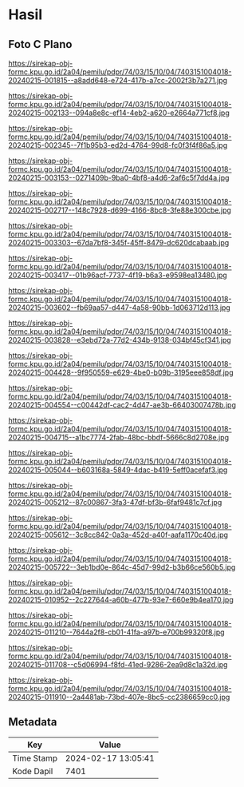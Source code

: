 # Hasil

## Foto C Plano

https://sirekap-obj-formc.kpu.go.id/2a04/pemilu/pdpr/74/03/15/10/04/7403151004018-20240215-001815--a8add648-e724-417b-a7cc-2002f3b7a271.jpg

https://sirekap-obj-formc.kpu.go.id/2a04/pemilu/pdpr/74/03/15/10/04/7403151004018-20240215-002133--094a8e8c-ef14-4eb2-a620-e2664a771cf8.jpg

https://sirekap-obj-formc.kpu.go.id/2a04/pemilu/pdpr/74/03/15/10/04/7403151004018-20240215-002345--7f1b95b3-ed2d-4764-99d8-fc0f3f4f86a5.jpg

https://sirekap-obj-formc.kpu.go.id/2a04/pemilu/pdpr/74/03/15/10/04/7403151004018-20240215-003153--0271409b-9ba0-4bf8-a4d6-2af6c5f7dd4a.jpg

https://sirekap-obj-formc.kpu.go.id/2a04/pemilu/pdpr/74/03/15/10/04/7403151004018-20240215-002717--148c7928-d699-4166-8bc8-3fe88e300cbe.jpg

https://sirekap-obj-formc.kpu.go.id/2a04/pemilu/pdpr/74/03/15/10/04/7403151004018-20240215-003303--67da7bf8-345f-45ff-8479-dc620dcabaab.jpg

https://sirekap-obj-formc.kpu.go.id/2a04/pemilu/pdpr/74/03/15/10/04/7403151004018-20240215-003417--01b96acf-7737-4f19-b6a3-e9598ea13480.jpg

https://sirekap-obj-formc.kpu.go.id/2a04/pemilu/pdpr/74/03/15/10/04/7403151004018-20240215-003602--fb69aa57-d447-4a58-90bb-1d063712d113.jpg

https://sirekap-obj-formc.kpu.go.id/2a04/pemilu/pdpr/74/03/15/10/04/7403151004018-20240215-003828--e3ebd72a-77d2-434b-9138-034bf45cf341.jpg

https://sirekap-obj-formc.kpu.go.id/2a04/pemilu/pdpr/74/03/15/10/04/7403151004018-20240215-004428--9f950559-e629-4be0-b09b-3195eee858df.jpg

https://sirekap-obj-formc.kpu.go.id/2a04/pemilu/pdpr/74/03/15/10/04/7403151004018-20240215-004554--c00442df-cac2-4d47-ae3b-66403007478b.jpg

https://sirekap-obj-formc.kpu.go.id/2a04/pemilu/pdpr/74/03/15/10/04/7403151004018-20240215-004715--a1bc7774-2fab-48bc-bbdf-5666c8d2708e.jpg

https://sirekap-obj-formc.kpu.go.id/2a04/pemilu/pdpr/74/03/15/10/04/7403151004018-20240215-005044--b603168a-5849-4dac-b419-5eff0acefaf3.jpg

https://sirekap-obj-formc.kpu.go.id/2a04/pemilu/pdpr/74/03/15/10/04/7403151004018-20240215-005212--87c00867-3fa3-47df-bf3b-6faf9481c7cf.jpg

https://sirekap-obj-formc.kpu.go.id/2a04/pemilu/pdpr/74/03/15/10/04/7403151004018-20240215-005612--3c8cc842-0a3a-452d-a40f-aafa1170c40d.jpg

https://sirekap-obj-formc.kpu.go.id/2a04/pemilu/pdpr/74/03/15/10/04/7403151004018-20240215-005722--3eb1bd0e-864c-45d7-99d2-b3b66ce560b5.jpg

https://sirekap-obj-formc.kpu.go.id/2a04/pemilu/pdpr/74/03/15/10/04/7403151004018-20240215-010952--2c227644-a60b-477b-93e7-660e9b4ea170.jpg

https://sirekap-obj-formc.kpu.go.id/2a04/pemilu/pdpr/74/03/15/10/04/7403151004018-20240215-011210--7644a2f8-cb01-41fa-a97b-e700b99320f8.jpg

https://sirekap-obj-formc.kpu.go.id/2a04/pemilu/pdpr/74/03/15/10/04/7403151004018-20240215-011708--c5d06994-f8fd-41ed-9286-2ea9d8c1a32d.jpg

https://sirekap-obj-formc.kpu.go.id/2a04/pemilu/pdpr/74/03/15/10/04/7403151004018-20240215-011910--2a4481ab-73bd-407e-8bc5-cc2386659cc0.jpg


## Metadata

| Key        | Value               |
| ---------- | ------------------- |
| Time Stamp | 2024-02-17 13:05:41 |
| Kode Dapil | 7401                |



